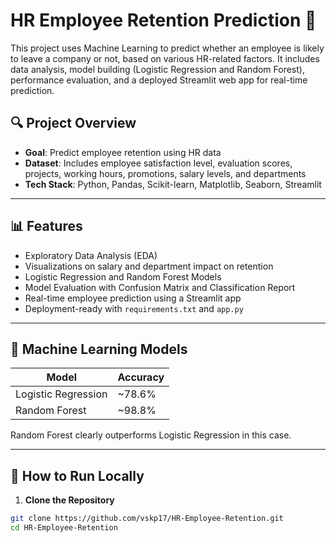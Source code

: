 # HR Employee Retention Prediction 🎯

This project uses Machine Learning to predict whether an employee is likely to leave a company or not, based on various HR-related factors. It includes data analysis, model building (Logistic Regression and Random Forest), performance evaluation, and a deployed Streamlit web app for real-time prediction.

## 🔍 Project Overview

- **Goal**: Predict employee retention using HR data
- **Dataset**: Includes employee satisfaction level, evaluation scores, projects, working hours, promotions, salary levels, and departments
- **Tech Stack**: Python, Pandas, Scikit-learn, Matplotlib, Seaborn, Streamlit

---

## 📊 Features

- Exploratory Data Analysis (EDA)
- Visualizations on salary and department impact on retention
- Logistic Regression and Random Forest Models
- Model Evaluation with Confusion Matrix and Classification Report
- Real-time employee prediction using a Streamlit app
- Deployment-ready with `requirements.txt` and `app.py`

---

## 🧠 Machine Learning Models

| Model              | Accuracy |
|-------------------|----------|
| Logistic Regression | ~78.6%   |
| Random Forest       | ~98.8%   |

Random Forest clearly outperforms Logistic Regression in this case.

---

## 🚀 How to Run Locally

1. **Clone the Repository**

```bash
git clone https://github.com/vskp17/HR-Employee-Retention.git
cd HR-Employee-Retention
